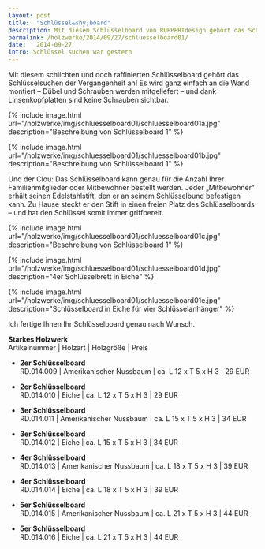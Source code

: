 ```yaml
---
layout: post
title:  "Schlüssel&shy;board"
description: Mit diesem Schlüsselboard von RUPPERTdesign gehört das Schlüsselsuchen der Vergangenheit an! Der Clou - Das Schlüsselboard ist auf die Anzahl der Mitbewohner abgestimmt.
permalink: /holzwerke/2014/09/27/schluesselboard01/
date:   2014-09-27
intro: Schlüssel suchen war gestern
---
```


Mit diesem schlichten und doch raffinierten Schlüsselboard gehört das Schlüsselsuchen der Vergangenheit an! 
Es wird ganz einfach an die Wand montiert – 
Dübel und Schrauben werden mitgeliefert – 
und dank Linsenkopfplatten sind keine Schrauben sichtbar.  

{% include image.html url="/holzwerke/img/schluesselboard01/schluesselboard01a.jpg" description="Beschreibung von Schlüsselboard 1" %}

{% include image.html url="/holzwerke/img/schluesselboard01/schluesselboard01b.jpg" description="Beschreibung von Schlüsselboard 1" %}

Und der Clou: 
Das Schlüsselboard kann genau für die Anzahl Ihrer Familienmitglieder oder Mitbewohner bestellt werden. 
Jeder „Mitbewohner“ erhält seinen Edelstahlstift, den er an seinem Schlüsselbund befestigen kann. 
Zu Hause steckt er den Stift in einen freien Platz des Schlüsselboards – 
und hat den Schlüssel somit immer griffbereit.

{% include image.html url="/holzwerke/img/schluesselboard01/schluesselboard01c.jpg" description="Beschreibung von Schlüsselboard 1" %}

{% include image.html url="/holzwerke/img/schluesselboard01/schluesselboard01d.jpg" description="4er Schlüsselbrett in Eiche" %}

{% include image.html url="/holzwerke/img/schluesselboard01/schluesselboard01e.jpg" description="Schlüsselboard in Eiche für vier Schlüsselanhänger" %}

Ich fertige Ihnen Ihr Schlüsselboard genau nach Wunsch.

**Starkes Holzwerk**   
Artikelnummer \| Holzart \| Holzgröße \| Preis

* **2er Schlüsselboard**       
	RD.014.009  \| 	Amerikanischer Nussbaum \| ca. L 12 x T 5 x H 3 \| 29 EUR
	
* **2er Schlüsselboard**       
	RD.014.010  \| 	Eiche \| ca. L 12 x T 5 x H 3 \| 29 EUR

* **3er Schlüsselboard**       
	RD.014.011  \| 	Amerikanischer Nussbaum \| ca. L 15 x T 5 x H 3 \| 34 EUR

* **3er Schlüsselboard**       
	RD.014.012  \| 	Eiche \| ca. L 15 x T 5 x H 3 \| 34 EUR
	
* **4er Schlüsselboard**       
	RD.014.013  \| 	Amerikanischer Nussbaum \| ca. L 18 x T 5 x H 3 \| 39 EUR
	
* **4er Schlüsselboard**       
	RD.014.014  \| 	Eiche \| ca. L 18 x T 5 x H 3 \| 39 EUR
	
* **5er Schlüsselboard**       
	RD.014.015  \| 	Amerikanischer Nussbaum \| ca. L 21 x T 5 x H 3 \| 44 EUR

* **5er Schlüsselboard**       
	RD.014.016  \| 	Eiche \| ca. L 21 x T 5 x H 3 \| 44 EUR

